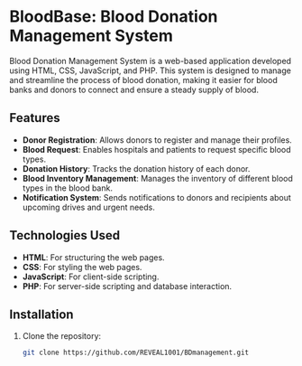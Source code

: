 # BloodBase: Blood Donation Management System

Blood Donation Management System is a web-based application developed using HTML, CSS, JavaScript, and PHP. This system is designed to manage and streamline the process of blood donation, making it easier for blood banks and donors to connect and ensure a steady supply of blood.

## Features

- **Donor Registration**: Allows donors to register and manage their profiles.
- **Blood Request**: Enables hospitals and patients to request specific blood types.
- **Donation History**: Tracks the donation history of each donor.
- **Blood Inventory Management**: Manages the inventory of different blood types in the blood bank.
- **Notification System**: Sends notifications to donors and recipients about upcoming drives and urgent needs.

## Technologies Used

- **HTML**: For structuring the web pages.
- **CSS**: For styling the web pages.
- **JavaScript**: For client-side scripting.
- **PHP**: For server-side scripting and database interaction.

## Installation

1. Clone the repository:
   ```bash
   git clone https://github.com/REVEAL1001/BDmanagement.git
